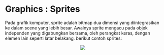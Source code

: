# Graphics : Sprites

Pada grafik komputer, sprite adalah bitmap dua dimensi yang diintegrasikan ke dalam scene yang lebih besar. Awalnya sprite mengacu pada objek independen yang digabungkan bersama, oleh perangkat keras, dengan elemen lain seperti latar belakang. berikut contoh sprites:

<div align="center"><img src="https://user-images.githubusercontent.com/30854434/31398757-339343cc-ae14-11e7-88f6-429e547c9bd3.png" /></div>
